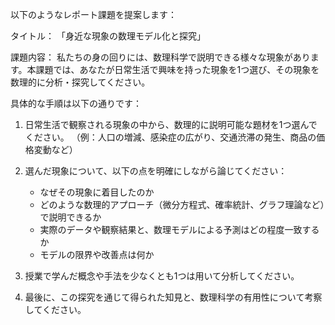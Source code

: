 以下のようなレポート課題を提案します：

タイトル：
「身近な現象の数理モデル化と探究」

課題内容：
私たちの身の回りには、数理科学で説明できる様々な現象があります。本課題では、あなたが日常生活で興味を持った現象を1つ選び、その現象を数理的に分析・探究してください。

具体的な手順は以下の通りです：

1. 日常生活で観察される現象の中から、数理的に説明可能な題材を1つ選んでください。
（例：人口の増減、感染症の広がり、交通渋滞の発生、商品の価格変動など）

2. 選んだ現象について、以下の点を明確にしながら論じてください：
   - なぜその現象に着目したのか
   - どのような数理的アプローチ（微分方程式、確率統計、グラフ理論など）で説明できるか
   - 実際のデータや観察結果と、数理モデルによる予測はどの程度一致するか
   - モデルの限界や改善点は何か

3. 授業で学んだ概念や手法を少なくとも1つは用いて分析してください。

4. 最後に、この探究を通じて得られた知見と、数理科学の有用性について考察してください。